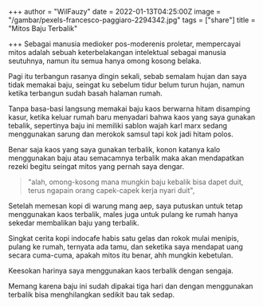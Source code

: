 +++
author = "WilFauzy"
date = 2022-01-13T04:25:00Z
image = "/gambar/pexels-francesco-paggiaro-2294342.jpg"
tags = ["share"]
title = "Mitos Baju Terbalik"

+++
Sebagai manusia medioker pos-moderenis proletar, mempercayai mitos adalah sebuah keterbelakangan intelektual sebagai manusia seutuhnya, namun itu semua hanya omong kosong belaka.

Pagi itu terbangun rasanya dingin sekali, sebab semalam hujan dan saya tidak memakai baju, seingat ku sebelum tidur belum turun hujan, namun ketika terbangun sudah basah halaman rumah.

Tanpa basa-basi langsung memakai baju kaos berwarna hitam disamping kasur, ketika keluar rumah baru menyadari bahwa kaos yang saya gunakan tebalik, sepertinya baju ini memiliki sablon wajah karl marx sedang menggunakan sarung dan merokok samsul tapi kok jadi hitam polos.

Benar saja kaos yang saya gunakan terbalik, konon katanya kalo menggunakan baju atau semacamnya terbalik maka akan mendapatkan rezeki begitu seingat mitos yang pernah saya dengar.

> "alah, omong-kosong mana mungkin baju kebalik bisa dapet duit, terus ngapain orang capek-capek kerja nyari duit",

Setelah memesan kopi di warung mang aep, saya putuskan untuk tetap menggunakan kaos terbalik, males juga untuk pulang ke rumah hanya sekedar membalikan baju yang terbalik.

Singkat cerita kopi indocafe habis satu gelas dan rokok mulai menipis, pulang ke rumah, ternyata ada tamu, dan seketika saya mendapat uang secara cuma-cuma, apakah mitos itu benar, ahh mungkin kebetulan.

Keesokan harinya saya menggunakan kaos terbalik dengan sengaja.

Memang karena baju ini sudah dipakai tiga hari dan dengan menggunakan terbalik bisa menghilangkan sedikit bau tak sedap.